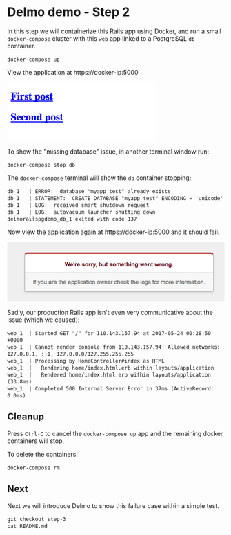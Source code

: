 # Delmo demo - Step 2

In this step we will containerize this Rails app using Docker, and run a small `docker-compose` cluster with this `web` app linked to a PostgreSQL `db` container.

```
docker-compose up
```

View the application at https://docker-ip:5000

![working](webapp-db-working.png)

To show the "missing database" issue, in another terminal window run:

```
docker-compose stop db
```

The `docker-compose` terminal will show the `db` container stopping:

```
db_1   | ERROR:  database "myapp_test" already exists
db_1   | STATEMENT:  CREATE DATABASE "myapp_test" ENCODING = 'unicode'
db_1   | LOG:  received smart shutdown request
db_1   | LOG:  autovacuum launcher shutting down
delmorailspgdemo_db_1 exited with code 137
```

Now view the application again at https://docker-ip:5000 and it should fail.

![working](webapp-prod-500.png)

Sadly, our production Rails app isn't even very communicative about the issue (which we caused):

```
web_1  | Started GET "/" for 110.143.157.94 at 2017-05-24 00:28:50 +0000
web_1  | Cannot render console from 110.143.157.94! Allowed networks: 127.0.0.1, ::1, 127.0.0.0/127.255.255.255
web_1  | Processing by HomeController#index as HTML
web_1  |   Rendering home/index.html.erb within layouts/application
web_1  |   Rendered home/index.html.erb within layouts/application (33.8ms)
web_1  | Completed 500 Internal Server Error in 37ms (ActiveRecord: 0.0ms)
```

## Cleanup

Press `Ctrl-C` to cancel the `docker-compose up` app and the remaining docker containers will stop,

To delete the containers:

```
docker-compose rm
```

## Next

Next we will introduce Delmo to show this failure case within a simple test.

```
git checkout step-3
cat README.md
```
